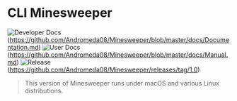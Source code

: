 # **CLI Minesweeper**
![Developer Docs](https://img.shields.io/badge/Docs-Dev-blueviolet)(https://github.com/Andromeda08/Minesweeper/blob/master/docs/Documentation.md)
![User Docs](https://img.shields.io/badge/Docs-Dev-blue)(https://github.com/Andromeda08/Minesweeper/blob/master/docs/Manual.md)
![Release](https://img.shields.io/badge/Release-v1.0-success)(https://github.com/Andromeda08/Minesweeper/releases/tag/1.0)
> This version of Minesweeper runs under macOS and various Linux distributions.

